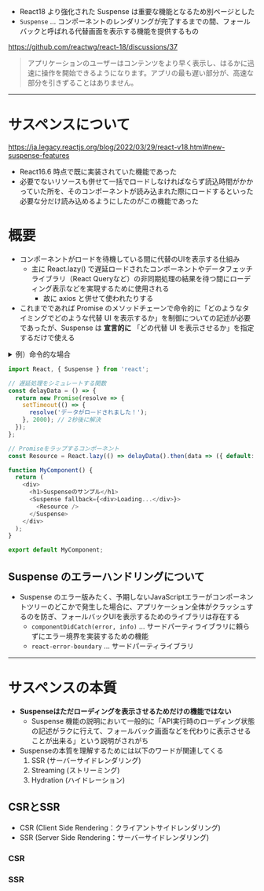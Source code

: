 * React18 より強化された Suspense は重要な機能となるため別ページとした
* `Suspense` ... コンポーネントのレンダリングが完了するまでの間、フォールバックと呼ばれる代替画面を表示する機能を提供するもの

https://github.com/reactwg/react-18/discussions/37
> アプリケーションのユーザーはコンテンツをより早く表示し、はるかに迅速に操作を開始できるようになります。アプリの最も遅い部分が、高速な部分を引きずることはありません。

---
# サスペンスについて
https://ja.legacy.reactjs.org/blog/2022/03/29/react-v18.html#new-suspense-features
* React16.6 時点で既に実装されていた機能であった
* 必要でないリソースも併せて一括でロードしなければならず読込時間がかかっていた所を、そのコンポーネントが読み込まれた際にロードするといった必要な分だけ読み込めるようにしたのがこの機能であった

# 概要
* コンポーネントがロードを待機している間に代替のUIを表示する仕組み
  * 主に React.lazy() で遅延ロードされたコンポーネントやデータフェッチライブラリ（React Queryなど）の非同期処理の結果を待つ間にローディング表示などを実現するために使用される
    * 故に axios と併せて使われたりする
* これまでであれば Promise のメソッドチェーンで命令的に「どのようなタイミングでどのような代替 UI を表示するか」を制御についての記述が必要であったが、Suspense は **宣言的に** 「どの代替 UI を表示させるか」を指定するだけで使える

<details><summary>例）命令的な場合</summary>
 
```javascript
import React, { useState, useEffect } from 'react';

function MyComponent() {
  const [data, setData] = useState(null);
  const [isLoading, setIsLoading] = useState(true);
  const [error, setError] = useState(null);

  useEffect(() => {
    const fetchData = async () => {
      try {
        const response = await fetch('https://api.example.com/data');
        if (!response.ok) {
          throw new Error(`HTTP error! status: ${response.status}`);
        }
        const result = await response.json();
        setData(result);
      } catch (error) {
        setError(error);
      } finally {
        setIsLoading(false);
      }
    };

    fetchData();
  }, []);

  if (isLoading) {
    return <div>Loading...</div>;
  }

  if (error) {
    return <div>Error: {error.message}</div>;
  }

  if (data) {
    return <div>Data: {JSON.stringify(data)}</div>;
  }

  return null; // まだデータがない場合などの初期状態
}

export default MyComponent;
```

</details>

```javascript
import React, { Suspense } from 'react';

// 遅延処理をシミュレートする関数
const delayData = () => {
  return new Promise(resolve => {
    setTimeout(() => {
      resolve('データがロードされました！');
    }, 2000); // 2秒後に解決
  });
};

// Promiseをラップするコンポーネント
const Resource = React.lazy(() => delayData().then(data => ({ default: () => <div>{data}</div> })));

function MyComponent() {
  return (
    <div>
      <h1>Suspenseのサンプル</h1>
      <Suspense fallback={<div>Loading...</div>}>
        <Resource />
      </Suspense>
    </div>
  );
}

export default MyComponent;
```

## Suspense のエラーハンドリングについて
* Suspense のエラー版みたく、予期しないJavaScriptエラーがコンポーネントツリーのどこかで発生した場合に、アプリケーション全体がクラッシュするのを防ぎ、フォールバックUIを表示するためのライブラリは存在する
  * `componentDidCatch(error, info)` ... サードパーティライブラリに頼らずにエラー境界を実装するための機能
  * `react-error-boundary` ... サードパーティライブラリ

---
# サスペンスの本質
* **Suspenseはただローディングを表示させるためだけの機能ではない**
  * Suspense 機能の説明において一般的に「API実行時のローディング状態の記述がラクに行えて、フォールバック画面などを代わりに表示させることが出来る」という説明がされがち
* Suspenseの本質を理解するためには以下のワードが関連してくる
  1. SSR  (サーバーサイドレンダリング)
  2. Streaming (ストリーミング)
  3. Hydration (ハイドレーション)

## CSRとSSR
* CSR (Client Side Rendering：クライアントサイドレンダリング)
* SSR (Server Side Rendering：サーバーサイドレンダリング)

### CSR



### SSR


